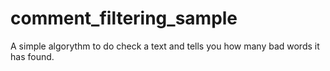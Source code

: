 # comment_filtering_sample
 A simple algorythm to do check a text and tells you how many bad words it has found.
